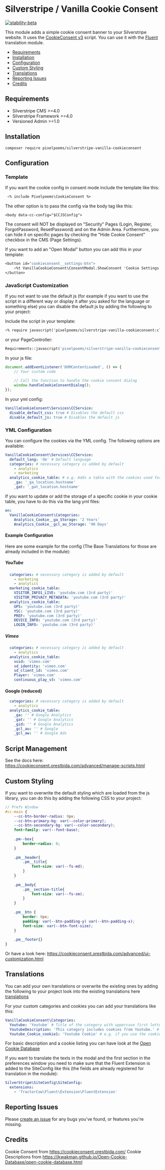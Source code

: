 # Silverstripe / Vanilla Cookie Consent

[![stability-beta](https://img.shields.io/badge/stability-beta-33bbff.svg)](https://github.com/mkenney/software-guides/blob/master/STABILITY-BADGES.md#beta)

This module adds a simple cookie consent banner to your Silverstripe website. It uses the [CookieConsent v3](https://cookieconsent.orestbida.com/) script.
You can use it with the [Fluent](https://github.com/tractorcow-farm/silverstripe-fluent) translation module.

* [Requirements](#requirements)
* [Installation](#installation)
* [Configuration](#configuration)
* [Custom Styling](#custom-styling)
* [Translations](#translations)
* [Reporting Issues](#reporting-issues)
* [Credits](#credits)

## Requirements

* Silverstripe CMS >=4.0
* Silverstripe Framework >=4.0
* Versioned Admin >=1.0

## Installation
```
composer require pixelpoems/silverstripe-vanilla-cookieconsent
```

## Configuration
### Template
If you want the cookie config in consent mode include the template like this:
```ss
 <% include Pixelpoems\CookieConsent %>
```
The other option is to pass the config via the body tag like this:
```
<body data-cc-config="$CCJSConfig">
```

The consent will NOT be displayed on "Security" Pages (Login, Register, ForgotPassword, ResetPassword) and on the Admin Area.
Furthermore, you can hide it on specific pages by checking the "Hide Cookie Consent" checkbox in the CMS (Page Settings).

If you want to add an "Open Modal" button you can add this in your template:
```ss
<button id="cookieconsent__settings-btn">
    <%t VanillaCookieConsent\ConsentModal.ShowConsent 'Cookie Settings' %>
</button>
```

### JavaScript Customization
If you not want to use the default js (for example if you want to use the script in a different way or display it after you asked for the language or something else) you can disable the default js by adding the following to your project:

Include the script in your template:
```ss
<% require javascript('pixelpoems/silverstripe-vanilla-cookieconsent:client/dist/javascript/vanilla-cookie-consent-dialog.min.js') %>
```
or your PageController:
```php
Requirements::javascript('pixelpoems/silverstripe-vanilla-cookieconsent:client/dist/javascript/vanilla-cookie-consent-dialog.min.js');
```

In your js file:
```js
document.addEventListener('DOMContentLoaded', () => {
    // Your custom code
    
    // Call the function to handle the cookie consent dialog
    window.handleCookieConsentDialog();
});
```

In your yml config:
```yml
VanillaCookieConsent\Services\CCService:
  disable_default_css: true # Disables the default css
  disable_default_js: true # Disables the default js
```


### YML Configuration
You can configure the cookies via the YML config. The following options are available:

```yml
VanillaCookieConsent\Services\CCService:
  default_lang: 'de' # Default language
  categories: # necessary category is added by default
    - analytics
    - marketing
  analytics_cookie_table: # e.g. Adds a table with the cookies used for analytics (Needs to match the category) OPTIONAL
    _ga: '_ga_location.hostname'
    _gat: '_gat_location.hostname'
```

If you want to update or add the storage of a specific cookie in your cookie table, you have to do this via the lang yml files:
```yml
en:
  VanillaCookieConsent\Categories:
    Analytics_Cookie__ga_Storage: '2 Years'
    Analytics_Cookie__gcl_au_Storage: '90 Days'
```

#### Example Configuration
Here are some example for the config (The Base Translations for those are already included in the module):

##### YouTube
```yml
  categories: # necessary category is added by default
    - marketing
    - analytics
  marketing_cookie_table:
    VISITOR_INFO1_LIVE: 'youtube.com (3rd party)'
    VISITOR_PRIVACY_METADATA: 'youtube.com (3rd party)'
  analytics_cookie_table:
    GPS: 'youtube.com (3rd party)'
    YSC: 'youtube.com (3rd party)'
    PREF: 'youtube.com (3rd party)'
    DEVICE_INFO: 'youtube.com (3rd party)'
    LOGIN_INFO: 'youtube.com (3rd party)'
```

##### Vimeo
```yml
  categories: # necessary category is added by default
    - analytics
  analytics_cookie_table:
    vuid: 'vimeo.com'
    sd_identity: 'vimeo.com'
    sd_client_id: 'vimeo.com'
    Player: 'vimeo.com'
    continuous_play_v3: 'vimeo.com'
```

#### Google (reduced)
```yml
  categories: # necessary category is added by default
    - analytics
  analytics_cookie_table:
    _ga: '' # Google Analytics
    _gat: '' # Google Analytics
    _gid: '' # Google Analytics
    _gcl_au: '' # Google
    _gcl_aw: '' # Google Ads
```

## Script Management
See the docs here: https://cookieconsent.orestbida.com/advanced/manage-scripts.html

## Custom Styling
[//]: # (ToDo: Add custom styling instructions)

If you want to overwrite the default styling which are loaded from the js library, you can do this by adding the following CSS to your project:
```scss
// Prefs Window
#cc-main {
	--cc-btn-border-radius: 0px;
	--cc-btn-primary-bg: var(--color-primary);
	--cc-btn-secondary-bg: var(--color-secondary);
	font-family: var(--font-base);
    
	.pm--box{
		border-radius: 0;
	}
    
	.pm__header{
		.pm__title{
			font-size: var(--fs-md);
		}
	}
    
	.pm__body{
		.pm__section-title{
			font-size: var(--fs-sm);
		}
	}
    
	.pm__btn {
		border: 0px;
		padding: var(--btn-padding-y) var(--btn-padding-x);
		font-size: var(--btn-font-size);
	}
    
	.pm__footer{}
}
```

Or have a look here: https://cookieconsent.orestbida.com/advanced/ui-customization.html

## Translations
You can add your own translations or overwrite the existing ones by adding the following to your project look into the existing translations here [translations](./lang/en.yml)

For your custom categories and cookies you can add your translations like this:
```yml
VanillaCookieConsent\Categories:
  Youtube: 'Youtube' # Title of the category with uppercase first letter
  YoutubeDescription: 'This category includes cookies from Youtube.' # Description of the category with uppercase first letter
  Youtube_Cookie_cookie1: 'Youtube Cookie' # e.g. if you use the cookie Table - use the cookie name as key with uppercase first letter | underscore | "Cookie" | underscore | "CookieName" = cookie1 like its defined in your yml config
```
For basic description and a cookie listing you can have look at the [Open Cookie Database](https://jkwakman.github.io/Open-Cookie-Database/open-cookie-database.html)

If you want to translate the texts in the modal and the first section in the preferences window you need to make sure that the Fluent Extension is added to the SiteConfig like this (the fields are already registered for translation in the module):
```yml
SilverStripe\SiteConfig\SiteConfig:
  extensions:
    - 'TractorCow\Fluent\Extension\FluentExtension'
```

## Reporting Issues

Please [create an issue](https://github.com/pixelpoems/silverstripe-vanilla-cookieconsent/issues) for any bugs you've found, or
features you're missing.

## Credits
Cookie Consent from https://cookieconsent.orestbida.com/
Cookie Descriptions from https://jkwakman.github.io/Open-Cookie-Database/open-cookie-database.html